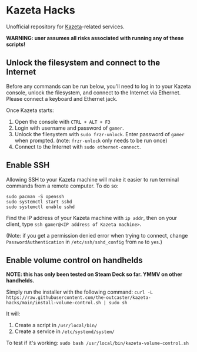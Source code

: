 # Kazeta Hacks
Unofficial repository for [Kazeta](https://kazeta.org/)-related services.

**WARNING: user assumes all risks associated with running any of these scripts!**

## Unlock the filesystem and connect to the Internet
Before any commands can be run below, you'll need to log in to your Kazeta console, unlock the filesystem, and connect to the Internet via Ethernet. Please connect a keyboard and Ethernet jack.

Once Kazeta starts:
1. Open the console with `CTRL + ALT + F3`
2. Login with username and password of `gamer`.
3. Unlock the filesystem with `sudo frzr-unlock`. Enter password of `gamer` when prompted. (note: `frzr-unlock` only needs to be run once)
4. Connect to the Internet with `sudo ethernet-connect`.

## Enable SSH
Allowing SSH to your Kazeta machine will make it easier to run terminal commands from a remote computer. To do so:
```
sudo pacman -S openssh
sudo systemctl start sshd
sudo systemctl enable sshd
```
Find the IP address of your Kazeta machine with `ip addr`, then on your client, type `ssh gamer@<IP address of Kazeta machine>`.

(Note: if you get a permission denied error when trying to connect, change `PasswordAuthentication` in `/etc/ssh/sshd_config` from `no` to `yes`.)

## Enable volume control on handhelds
**NOTE: this has only been tested on Steam Deck so far. YMMV on other handhelds.**

Simply run the installer with the following command:
`curl -L https://raw.githubusercontent.com/the-outcaster/kazeta-hacks/main/install-volume-control.sh | sudo sh`

It will:
1. Create a script in `/usr/local/bin/`
2. Create a service in `/etc/systemd/system/`

To test if it's working:
`sudo bash /usr/local/bin/kazeta-volume-control.sh`
